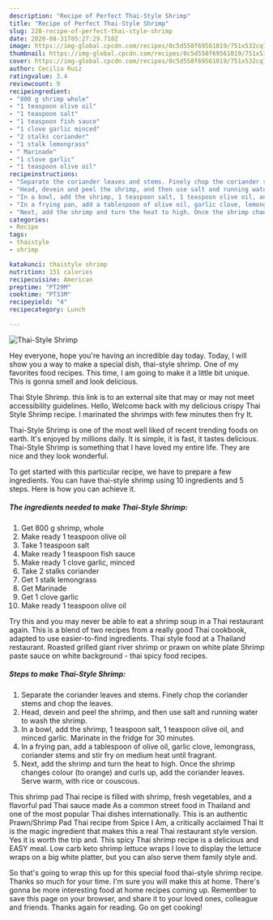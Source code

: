 ```yaml
---
description: "Recipe of Perfect Thai-Style Shrimp"
title: "Recipe of Perfect Thai-Style Shrimp"
slug: 228-recipe-of-perfect-thai-style-shrimp
date: 2020-08-31T05:27:29.718Z
image: https://img-global.cpcdn.com/recipes/0c5d558f69561019/751x532cq70/thai-style-shrimp-recipe-main-photo.jpg
thumbnail: https://img-global.cpcdn.com/recipes/0c5d558f69561019/751x532cq70/thai-style-shrimp-recipe-main-photo.jpg
cover: https://img-global.cpcdn.com/recipes/0c5d558f69561019/751x532cq70/thai-style-shrimp-recipe-main-photo.jpg
author: Cecilia Ruiz
ratingvalue: 3.4
reviewcount: 9
recipeingredient:
- "800 g shrimp whole"
- "1 teaspoon olive oil"
- "1 teaspoon salt"
- "1 teaspoon fish sauce"
- "1 clove garlic minced"
- "2 stalks coriander"
- "1 stalk lemongrass"
- " Marinade"
- "1 clove garlic"
- "1 teaspoon olive oil"
recipeinstructions:
- "Separate the coriander leaves and stems. Finely chop the coriander stems and chop the leaves."
- "Head, devein and peel the shrimp, and then use salt and running water to wash the shrimp."
- "In a bowl, add the shrimp, 1 teaspoon salt, 1 teaspoon olive oil, and minced garlic. Marinate in the fridge for 30 minutes."
- "In a frying pan, add a tablespoon of olive oil, garlic clove, lemongrass, coriander stems and stir fry on medium heat until fragrant."
- "Next, add the shrimp and turn the heat to high. Once the shrimp changes colour (to orange) and curls up, add the coriander leaves. Serve warm, with rice or couscous."
categories:
- Recipe
tags:
- thaistyle
- shrimp

katakunci: thaistyle shrimp 
nutrition: 151 calories
recipecuisine: American
preptime: "PT29M"
cooktime: "PT33M"
recipeyield: "4"
recipecategory: Lunch

---
```



![Thai-Style Shrimp](https://img-global.cpcdn.com/recipes/0c5d558f69561019/751x532cq70/thai-style-shrimp-recipe-main-photo.jpg)

Hey everyone, hope you're having an incredible day today. Today, I will show you a way to make a special dish, thai-style shrimp. One of my favorites food recipes. This time, I am going to make it a little bit unique. This is gonna smell and look delicious.

Thai Style Shrimp. this link is to an external site that may or may not meet accessibility guidelines. Hello, Welcome back with my delicious crispy Thai Style Shrimp recipe. I marinated the shrimps with few minutes then fry It.

Thai-Style Shrimp is one of the most well liked of recent trending foods on earth. It's enjoyed by millions daily. It is simple, it is fast, it tastes delicious. Thai-Style Shrimp is something that I have loved my entire life. They are nice and they look wonderful.


To get started with this particular recipe, we have to prepare a few ingredients. You can have thai-style shrimp using 10 ingredients and 5 steps. Here is how you can achieve it.

<!--inarticleads1-->

##### The ingredients needed to make Thai-Style Shrimp:

1. Get 800 g shrimp, whole
1. Make ready 1 teaspoon olive oil
1. Take 1 teaspoon salt
1. Make ready 1 teaspoon fish sauce
1. Make ready 1 clove garlic, minced
1. Take 2 stalks coriander
1. Get 1 stalk lemongrass
1. Get  Marinade
1. Get 1 clove garlic
1. Make ready 1 teaspoon olive oil


Try this and you may never be able to eat a shrimp soup in a Thai restaurant again. This is a blend of two recipes from a really good Thai cookbook, adapted to use easier-to-find ingredients. Thai style food at a Thailand restaurant. Roasted grilled giant river shrimp or prawn on white plate Shrimp paste sauce on white background - thai spicy food recipes. 

<!--inarticleads2-->

##### Steps to make Thai-Style Shrimp:

1. Separate the coriander leaves and stems. Finely chop the coriander stems and chop the leaves.
1. Head, devein and peel the shrimp, and then use salt and running water to wash the shrimp.
1. In a bowl, add the shrimp, 1 teaspoon salt, 1 teaspoon olive oil, and minced garlic. Marinate in the fridge for 30 minutes.
1. In a frying pan, add a tablespoon of olive oil, garlic clove, lemongrass, coriander stems and stir fry on medium heat until fragrant.
1. Next, add the shrimp and turn the heat to high. Once the shrimp changes colour (to orange) and curls up, add the coriander leaves. Serve warm, with rice or couscous.


This shrimp pad Thai recipe is filled with shrimp, fresh vegetables, and a flavorful pad Thai sauce made As a common street food in Thailand and one of the most popular Thai dishes internationally. This is an authentic Prawn/Shrimp Pad Thai recipe from Spice I Am, a critically acclaimed Thai It is the magic ingredient that makes this a real Thai restaurant style version. Yes it is worth the trip and. This spicy Thai shrimp recipe is a delicious and EASY meal. Low carb keto shrimp lettuce wraps I love to display the lettuce wraps on a big white platter, but you can also serve them family style and. 

So that's going to wrap this up for this special food thai-style shrimp recipe. Thanks so much for your time. I'm sure you will make this at home. There's gonna be more interesting food at home recipes coming up. Remember to save this page on your browser, and share it to your loved ones, colleague and friends. Thanks again for reading. Go on get cooking!
